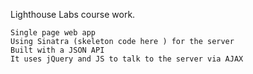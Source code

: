 
   Lighthouse Labs course work.
   
    Single page web app
    Using Sinatra (skeleton code here ) for the server
    Built with a JSON API
    It uses jQuery and JS to talk to the server via AJAX
